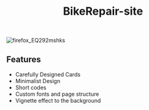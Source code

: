 <h1 align="center">BikeRepair-site</h1>

</br>

![firefox_EQ292mshks](https://user-images.githubusercontent.com/109097651/178764577-44102102-d737-43d3-ac7e-a9900318df8b.gif)


## Features
  - Carefully Designed Cards
  - Minimalist Design
  - Short codes
  - Custom fonts and page structure
  - Vignette effect to the background
